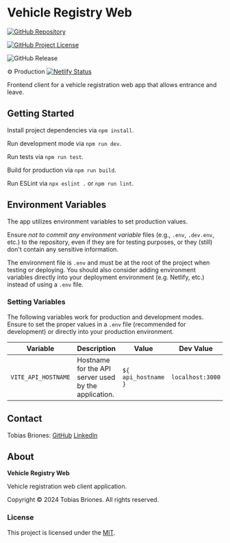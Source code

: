 # Vehicle Registry Web

[![GitHub Repository](https://img.shields.io/static/v1?label=GITHUB&message=REPOSITORY&labelColor=555&color=0277bd&style=for-the-badge&logo=GITHUB)](https://github.com/tobiasbriones/vehicle-registry-web)

[![GitHub Project License](https://img.shields.io/github/license/tobiasbriones/vehicle-registry-web.svg?style=flat-square)](https://github.com/tobiasbriones/vehicle-registry-web/blob/main/LICENSE)

![GitHub Release](https://img.shields.io/github/v/release/tobiasbriones/vehicle-registry-web?style=flat-square)

⚙ Production
[![Netlify Status](https://api.netlify.com/api/v1/badges/d9c63f9f-6f80-445f-b900-e62849904183/deploy-status)](https://app.netlify.com/sites/vehicle-registry/deploys)

Frontend client for a vehicle registration web app that allows entrance and
leave.

## Getting Started

Install project dependencies via `npm install`.

Run development mode via `npm run dev`.

Run tests via `npm run test`.

Build for production via `npm run build`.

Run ESLint via `npx eslint .` or `npm run lint`.

## Environment Variables

The app utilizes environment variables to set production values.

Ensure *not to commit any environment variable* files (e.g., `.env`, `.dev.env`,
etc.) to the repository, even if they are for testing purposes, or they (still)
don't contain any sensitive information.

The environment file is `.env` and must be at the root of the project when
testing or deploying. You should also consider adding environment variables
directly into your deployment environment (e.g. Netlify, etc.) instead of using
a `.env` file.

### Setting Variables

The following variables work for production and development modes. Ensure to set
the proper values in a `.env` file (recommended for development) or directly
into your production environment.

| Variable            | Description                                          | Value               | Dev Value        |
|---------------------|------------------------------------------------------|---------------------|------------------|
| `VITE_API_HOSTNAME` | Hostname for the API server used by the application. | `${ api_hostname }` | `localhost:3000` |

## Contact

Tobias Briones: [GitHub](https://github.com/tobiasbriones)
[LinkedIn](https://linkedin.com/in/tobiasbriones)

## About

**Vehicle Registry Web**

Vehicle registration web client application.

Copyright © 2024 Tobias Briones. All rights reserved.

### License

This project is licensed under the [MIT](LICENSE).
